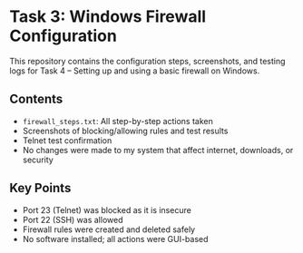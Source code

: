 # Task 3: Windows Firewall Configuration

This repository contains the configuration steps, screenshots, and testing logs for Task 4 – Setting up and using a basic firewall on Windows.

## Contents
- `firewall_steps.txt`: All step-by-step actions taken
- Screenshots of blocking/allowing rules and test results
- Telnet test confirmation
- No changes were made to my system that affect internet, downloads, or security

## Key Points
- Port 23 (Telnet) was blocked as it is insecure
- Port 22 (SSH) was allowed
- Firewall rules were created and deleted safely
- No software installed; all actions were GUI-based
